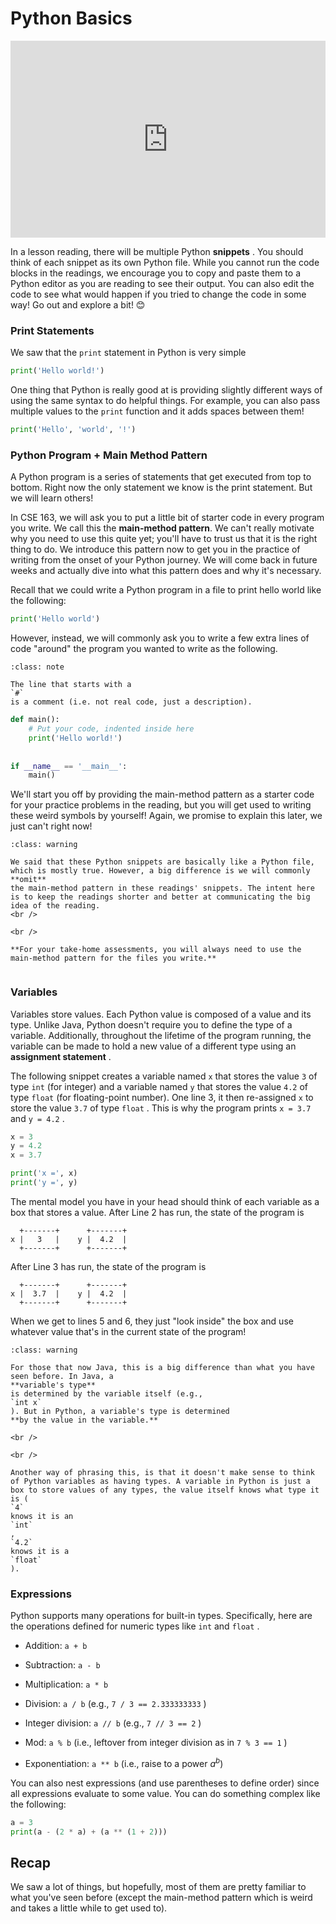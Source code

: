 # Python Basics



<div style="position: relative; padding-bottom: 62.5%; height: 0;">
    <iframe src="https://www.loom.com/embed/fdf9802363e74c8db885031d985be706?sharedAppSource=personal_library" frameborder="0" webkitallowfullscreen mozallowfullscreen allowfullscreen style="position: absolute; top: 0; left: 0; width: 100%; height: 100%;"></iframe>
</div>

In a lesson reading, there will be multiple Python **snippets** . You should think of each snippet as its own Python file.
While you cannot run the code blocks in the readings, we encourage you to copy and
paste them to a Python editor as you are reading to see their output. You can also
edit the code to see what would happen if you tried to change the code in some way!
Go out and explore a bit! 😊

###  Print Statements  

We saw that the `print` statement in Python is very simple  

```python
print('Hello world!')
```

One thing that Python is really good at is providing slightly different ways of using the same syntax to do helpful things. For example, you can also pass multiple values to the `print` function and it adds spaces between them!  

```python
print('Hello', 'world', '!')
```

###  Python Program + Main Method Pattern  

A Python program is a series of statements that get executed from top to bottom. Right now the only statement we know is the print statement. But we will learn others!  

In CSE 163, we will ask you to put a little bit of starter code in every program you write. We call this the **main-method pattern**. We can't really motivate why you need to use this quite yet; you'll have to trust us that it is the right thing to do. We introduce this pattern now to get you in the practice of writing from the onset of your Python journey. We will come back in future weeks and actually dive into what this pattern does and why it's necessary.  

Recall that we could write a Python program in a file to print hello world like the following:  

```python
print('Hello world')
```

However, instead, we will commonly ask you to write a few extra lines of code "around" the program you wanted to write as the following.  


```{admonition} Note
:class: note

The line that starts with a
`#`
is a comment (i.e. not real code, just a description).

```

```python
def main():
    # Put your code, indented inside here
    print('Hello world!')
    
    
if __name__ == '__main__':
    main()
```

We'll start you off by providing the main-method pattern as a starter code for your practice problems in the reading, but you will get used to writing these weird symbols by yourself! Again, we promise to explain this later, we just can't right now!  


```{admonition} Warning
:class: warning

We said that these Python snippets are basically like a Python file, which is mostly true. However, a big difference is we will commonly
**omit**
the main-method pattern in these readings' snippets. The intent here is to keep the readings shorter and better at communicating the big idea of the reading.
<br />

<br />

**For your take-home assessments, you will always need to use the main-method pattern for the files you write.**


```

###  Variables  

Variables store values. Each Python value is composed of a value and its type. Unlike Java, Python doesn't require you to define the type of a variable. Additionally, throughout the lifetime of the program running, the variable can be made to hold a new value of a different type using an **assignment statement** .  

The following snippet creates a variable named `x` that stores the value `3` of type `int` (for integer) and a variable named `y` that stores the value `4.2` of type `float` (for floating-point number). One line 3, it then re-assigned `x` to store the value `3.7` of type `float` . This is why the program prints `x = 3.7` and `y = 4.2` .  

```python
x = 3
y = 4.2
x = 3.7

print('x =', x)
print('y =', y)
```

The mental model you have in your head should think of each variable as a box that stores a value. After Line 2 has run, the state of the program is  

```text
  +-------+      +-------+
x |   3   |    y |  4.2  |
  +-------+      +-------+  
````

After Line 3 has run, the state of the program is  

```text
  +-------+      +-------+
x |  3.7  |    y |  4.2  |
  +-------+      +-------+  

````

When we get to lines 5 and 6, they just "look inside" the box and use whatever value that's in the current state of the program!  


```{admonition} Warning
:class: warning

For those that now Java, this is a big difference than what you have seen before. In Java, a
**variable's type**
is determined by the variable itself (e.g.,
`int x`
). But in Python, a variable's type is determined
**by the value in the variable.**

<br />

<br />

Another way of phrasing this, is that it doesn't make sense to think of Python variables as having types. A variable in Python is just a box to store values of any types, the value itself knows what type it is (
`4`
knows it is an
`int`
,
`4.2`
knows it is a
`float`
).

```

###  Expressions  

Python supports many operations for built-in types. Specifically, here are the operations defined for numeric types like `int` and `float` .  

-  Addition:     `a + b`   

-  Subtraction:     `a - b`   

-  Multiplication:     `a * b`   

-  Division:     `a / b`     (e.g.,     `7 / 3 == 2.333333333`     )  

-  Integer division:     `a // b`     (e.g.,     `7 // 3 == 2`     )  

-  Mod:     `a % b`     (i.e., leftover from integer division as in     `7 % 3 == 1`     )  

-  Exponentiation:     `a ** b`     (i.e., raise to a power $a^b$)  


You can also nest expressions (and use parentheses to define order) since all expressions evaluate to some value. You can do something complex like the following:  

```python
a = 3
print(a - (2 * a) + (a ** (1 + 2)))
```

##  Recap  

We saw a lot of things, but hopefully, most of them are pretty familiar to what you've seen before (except the main-method pattern which is weird and takes a little while to get used to).  

